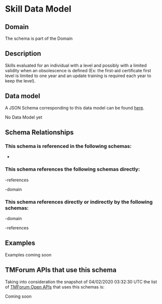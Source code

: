 # Skill Data Model

## Domain

The  schema is part of the  Domain

## Description

Skills evaluated for an individual with a level and possibly with a limited validity when an obsolescence is defined (Ex: the first-aid certificate first level is limited to one year and an update training is required each year to keep the level).

## Data model

A JSON Schema corresponding to this data model can be found
[here](https://github.com/tmforum-rand/schemas/blob/candidates/EngagedParty/Skill.schema.json).

No Data Model yet

## Schema Relationships

### This schema is referenced in the following schemas:

-

### This schema references the following schemas directly:

-references

-domain

### This schema references directly or indirectly by the following schemas:

-domain

-references



## Examples

Examples coming soon

## TMForum APIs that use this schema

Taking into consideration the snapshot of 04/02/2020 03:32:30 UTC the list of [TMForum Open APIs](https://www.tmforum.org/open-apis/) that uses this schemas is:

Coming soon